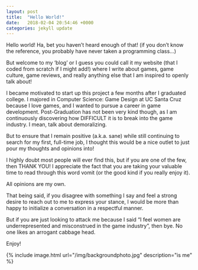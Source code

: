 ```yaml
---
layout: post
title:  "Hello World!"
date:   2018-02-04 20:54:46 +0000
categories: jekyll update
---
```


Hello world! Ha, bet you haven’t heard enough of that! (if you don’t know the reference, you probably have never taken a programming class…)


But welcome to my ‘blog’ or I guess you could call it my website (that I coded from scratch if I might add!) where I write about games, game culture, game reviews, and really anything else that I am inspired to openly talk about!

I became motivated to start up this project a few months after I graduated college. I majored in Computer Science: Game Design at UC Santa Cruz because I love games, and I wanted to pursue a career in game development. Post-Graduation has not been very kind though, as I am continuously discovering how DIFFICULT it is to break into the game industry. I mean, talk about demoralizing.


But to ensure that I remain positive (a.k.a. sane) while still continuing to search for my first, full-time job, I thought this would be a nice outlet to just pour my thoughts and opinions into! 

I highly doubt most people will ever find this, but if you are one of the few, then THANK YOU! I appreciate the fact that you are taking your valuable time to read through this word vomit (or the good kind if you really enjoy it). 


All opinions are my own. 

That being said, if you disagree with something I say and feel a strong desire to reach out to me to express your stance, I would be more than happy to initialize a conversation in a respectful manner. 

But if you are just looking to attack me because I said “I feel women are underrepresented and misconstrued in the game industry”, then bye. No one likes an arrogant cabbage head.


Enjoy!

{% include image.html url="/img/backgroundphoto.jpg" description="is me" %}